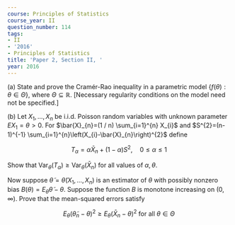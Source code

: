 ```yaml
---
course: Principles of Statistics
course_year: II
question_number: 114
tags:
- II
- '2016'
- Principles of Statistics
title: 'Paper 2, Section II, '
year: 2016
---
```




(a) State and prove the Cramér-Rao inequality in a parametric model $\{f(\theta): \theta \in \Theta\}$, where $\Theta \subseteq \mathbb{R}$. [Necessary regularity conditions on the model need not be specified.]

(b) Let $X_{1}, \ldots, X_{n}$ be i.i.d. Poisson random variables with unknown parameter $E X_{1}=\theta>0$. For $\bar{X}_{n}=(1 / n) \sum_{i=1}^{n} X_{i}$ and $S^{2}=(n-1)^{-1} \sum_{i=1}^{n}\left(X_{i}-\bar{X}_{n}\right)^{2}$ define

$$T_{\alpha}=\alpha \bar{X}_{n}+(1-\alpha) S^{2}, \quad 0 \leqslant \alpha \leqslant 1$$

Show that $\operatorname{Var}_{\theta}\left(T_{\alpha}\right) \geqslant \operatorname{Var}_{\theta}\left(\bar{X}_{n}\right)$ for all values of $\alpha, \theta$.

Now suppose $\tilde{\theta}=\tilde{\theta}\left(X_{1}, \ldots, X_{n}\right)$ is an estimator of $\theta$ with possibly nonzero bias $B(\theta)=E_{\theta} \tilde{\theta}-\theta$. Suppose the function $B$ is monotone increasing on $(0, \infty)$. Prove that the mean-squared errors satisfy

$$E_{\theta}\left(\tilde{\theta}_{n}-\theta\right)^{2} \geqslant E_{\theta}\left(\bar{X}_{n}-\theta\right)^{2} \text { for all } \theta \in \Theta$$